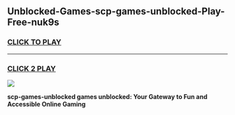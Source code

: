
## Unblocked-Games-scp-games-unblocked-Play-Free-nuk9s
<h3>
<a href="https://premium76.site?title=scp-games-unblocked&ref=21A">CLICK TO PLAY</a></h3>
<hr>

<h3>
<a href="https://premium76.site?title=scp-games-unblocked&ref=21A">CLICK 2 PLAY</a>
  
</h3>

<a href="https://premium76.site?title=scp-games-unblocked&ref=21A"><img src="https://clearcache.store/games.png"></a>


**scp-games-unblocked games unblocked: Your Gateway to Fun and Accessible Online Gaming**
